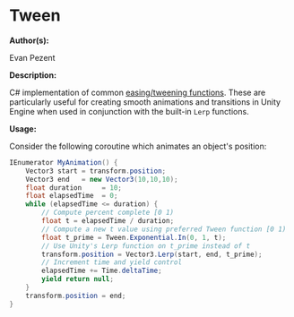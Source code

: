 # Tween

**Author(s):**

Evan Pezent

**Description:**

C# implementation of common [easing/tweening functions](https://easings.net/). These are particularly useful for creating smooth animations and transitions in Unity Engine when used in conjunction with the built-in `Lerp` functions.

**Usage:**

Consider the following coroutine which animates an object's position:

```csharp
IEnumerator MyAnimation() {
    Vector3 start = transform.position;
    Vector3 end   = new Vector3(10,10,10);
    float duration     = 10;
    float elapsedTime  = 0;
    while (elapsedTime <= duration) {
        // Compute percent complete [0 1)
        float t = elapsedTime / duration;
        // Compute a new t value using preferred Tween function [0 1)
        float t_prime = Tween.Exponential.In(0, 1, t);
        // Use Unity's Lerp function on t_prime instead of t
        transform.position = Vector3.Lerp(start, end, t_prime);
        // Increment time and yield control
        elapsedTime += Time.deltaTime;
        yield return null;
    }
    transform.position = end;
}
```
